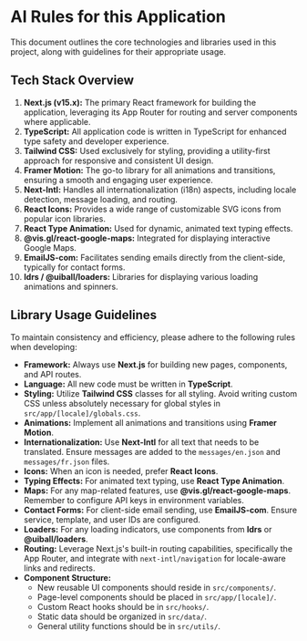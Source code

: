 # AI Rules for this Application

This document outlines the core technologies and libraries used in this project, along with guidelines for their appropriate usage.

## Tech Stack Overview

1.  **Next.js (v15.x):** The primary React framework for building the application, leveraging its App Router for routing and server components where applicable.
2.  **TypeScript:** All application code is written in TypeScript for enhanced type safety and developer experience.
3.  **Tailwind CSS:** Used exclusively for styling, providing a utility-first approach for responsive and consistent UI design.
4.  **Framer Motion:** The go-to library for all animations and transitions, ensuring a smooth and engaging user experience.
5.  **Next-Intl:** Handles all internationalization (i18n) aspects, including locale detection, message loading, and routing.
6.  **React Icons:** Provides a wide range of customizable SVG icons from popular icon libraries.
7.  **React Type Animation:** Used for dynamic, animated text typing effects.
8.  **@vis.gl/react-google-maps:** Integrated for displaying interactive Google Maps.
9.  **EmailJS-com:** Facilitates sending emails directly from the client-side, typically for contact forms.
10. **ldrs / @uiball/loaders:** Libraries for displaying various loading animations and spinners.

## Library Usage Guidelines

To maintain consistency and efficiency, please adhere to the following rules when developing:

*   **Framework:** Always use **Next.js** for building new pages, components, and API routes.
*   **Language:** All new code must be written in **TypeScript**.
*   **Styling:** Utilize **Tailwind CSS** classes for all styling. Avoid writing custom CSS unless absolutely necessary for global styles in `src/app/[locale]/globals.css`.
*   **Animations:** Implement all animations and transitions using **Framer Motion**.
*   **Internationalization:** Use **Next-Intl** for all text that needs to be translated. Ensure messages are added to the `messages/en.json` and `messages/fr.json` files.
*   **Icons:** When an icon is needed, prefer **React Icons**.
*   **Typing Effects:** For animated text typing, use **React Type Animation**.
*   **Maps:** For any map-related features, use **@vis.gl/react-google-maps**. Remember to configure API keys in environment variables.
*   **Contact Forms:** For client-side email sending, use **EmailJS-com**. Ensure service, template, and user IDs are configured.
*   **Loaders:** For any loading indicators, use components from **ldrs** or **@uiball/loaders**.
*   **Routing:** Leverage Next.js's built-in routing capabilities, specifically the App Router, and integrate with `next-intl/navigation` for locale-aware links and redirects.
*   **Component Structure:**
    *   New reusable UI components should reside in `src/components/`.
    *   Page-level components should be placed in `src/app/[locale]/`.
    *   Custom React hooks should be in `src/hooks/`.
    *   Static data should be organized in `src/data/`.
    *   General utility functions should be in `src/utils/`.